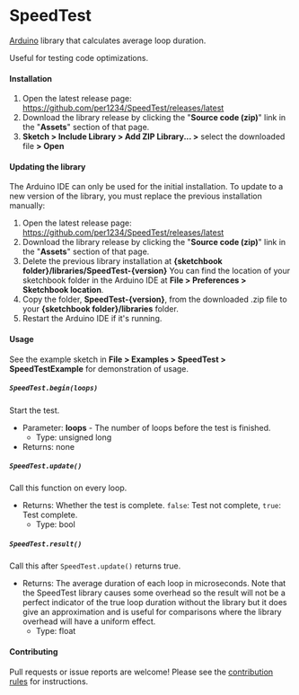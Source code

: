 # SpeedTest

[Arduino](http://arduino.cc) library that calculates average loop duration.

Useful for testing code optimizations.

#### Installation

1. Open the latest release page: https://github.com/per1234/SpeedTest/releases/latest
1. Download the library release by clicking the "**Source code (zip)**" link in the "**Assets**" section of that page.
1. **Sketch > Include Library > Add ZIP Library... >** select the downloaded file **> Open**

#### Updating the library

The Arduino IDE can only be used for the initial installation. To update to a new version of the library, you must replace the previous installation manually:

1. Open the latest release page: https://github.com/per1234/SpeedTest/releases/latest
1. Download the library release by clicking the "**Source code (zip)**" link in the "**Assets**" section of that page.
1. Delete the previous library installation at **{sketchbook folder}/libraries/SpeedTest-{version}**
   You can find the location of your sketchbook folder in the Arduino IDE at **File > Preferences > Sketchbook location**.
1. Copy the folder, **SpeedTest-{version}**, from the downloaded .zip file to your **{sketchbook folder}/libraries** folder.
1. Restart the Arduino IDE if it's running.

<a id="usage"></a>

#### Usage

See the example sketch in **File > Examples > SpeedTest > SpeedTestExample** for demonstration of usage.

##### `SpeedTest.begin(loops)`

Start the test.

- Parameter: **loops** - The number of loops before the test is finished.
  - Type: unsigned long
- Returns: none

##### `SpeedTest.update()`

Call this function on every loop.

- Returns: Whether the test is complete. `false`: Test not complete, `true`: Test complete.
  - Type: bool

##### `SpeedTest.result()`

Call this after `SpeedTest.update()` returns true.

- Returns: The average duration of each loop in microseconds. Note that the SpeedTest library causes some overhead so the result will not be a perfect indicator of the true loop duration without the library but it does give an approximation and is useful for comparisons where the library overhead will have a uniform effect.
  - Type: float

#### Contributing

Pull requests or issue reports are welcome! Please see the [contribution rules](https://github.com/per1234/SpeedTest/blob/main/.github/CONTRIBUTING.md) for instructions.
